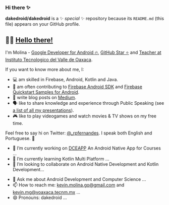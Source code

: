 ### Hi there ✨ 


**dakedroid/dakedroid** is a ✨ _special_ ✨ repository because its `README.md` (this file) appears on your GitHub profile.

## :wave::smiley: [Hello there!](https://star-wars-memes.fandom.com/wiki/Hello_there!)

I'm Molina - [Google Developer for Android :fire:](), [GitHub Star :star:](https://stars.github.com/profiles/rosariopfernandes/) and [Teacher at Instituto Tecnologico del Valle de Oaxaca](https://www.voaxaca.tecnm.mx/).

If you want to know more about me, I:
- :computer: am skilled in Firebase, Android, Kotlin and Java.
- :busts_in_silhouette: am often contributing to
[Firebase Android SDK](https://github.com/firebase/firebase-android-sdk) and
[Firebase Quickstart Samples for Android](https://github.com/firebase/quickstart-android).
- :memo: write blog posts on [Medium](https://medium.com/@rosariopfernandes).
- :speaking_head: like to share knowledge and experience through Public Speaking (see [a list of all my presentations](https://github.com/rosariopfernandes/rosariopfernandes/blob/main/presentations.md)).
- :video_game: like to play videogames and watch movies & TV shows on my free time.

Feel free to say hi on Twitter: [@_rpfernandes](https://twitter.com/_rpfernandes). I speak both English and Portuguese. 🙂

- 🔭 I’m currently working on [DCEAPP](https://deceapp-deaf2.web.app/) An Android Native App for Courses ...
- 🌱 I’m currently learning Kotlin Multi Platform ...
- 👯 I’m looking to collaborate on Android Native Development and Kotlin Development...
<!-- - 🤔 I’m looking for help with ... -->
- 💬 Ask me about Android Development and Computer Science ...
- 📫 How to reach me: kevin.molina.go@gmail.com and kevin.mg@voaxaca.tecnm.mx ...
- 😄 Pronouns: dakedroid ...
